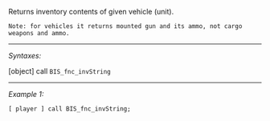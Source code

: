 Returns inventory contents of given vehicle (unit).
	
	Note: for vehicles it returns mounted gun and its ammo, not cargo weapons and ammo.


---
*Syntaxes:*

[object] call `BIS_fnc_invString`

---
*Example 1:*

```sqf
[ player ] call BIS_fnc_invString;
```